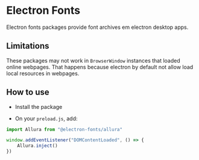 # Electron Fonts

Electron fonts packages provide font archives em electron desktop apps.

## Limitations

These packages may not work in `BrowserWindow` instances that loaded online webpages. That happens because electron by default not allow load local resources in webpages.

## How to use

* Install the package

* On your `preload.js`, add:

```ts
import Allura from "@electron-fonts/allura"

window.addEventListener("DOMContentLoaded", () => {
    Allura.inject()
})
```